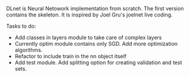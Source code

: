 DLnet is Neural Netowork implementation from scratch.
The first version contains the skeleton. It is inspired by Joel Gru's joelnet live coding.

Tasks to do:
* Add classes in layers module to take care of complex layers
* Currently optim module contains only SGD. Add more optimization algorithms.
* Refactor to include train in the nn object itself
* Add test module. Add splitting option for creating validation and test sets.
